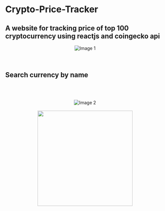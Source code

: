# Crypto-Price-Tracker
<h2>A website for tracking price of top 100 cryptocurrency using reactjs and coingecko api</h2>

<p align=center><a><img src="https://i.ibb.co/XJs3wtt/Screenshot-618.png" alt="Image 1" border="0"></a>
<br/>
<br/>
<br/>
 </p>
<h2>Search currency by name</h2>
<br/>
<br/>
<p align=center>
<a><img src="https://i.ibb.co/mTxw5fk/Screenshot-619.png" alt="Image 2" border="0"></a>
 <br>
  <br>
   <img src="https://c.tenor.com/hDe8SeSXBVwAAAAi/thank-you-thanks.gif" height="300px" width="300px"></p>
  <br>
  <br>
